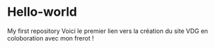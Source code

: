 # Hello-world
My first repository
Voici le premier lien vers la création du site VDG en coloboration avec mon frerot !
